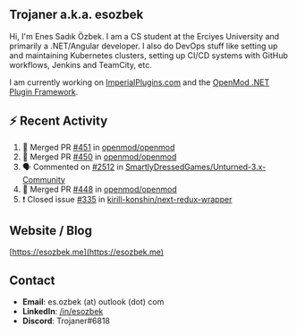 ##  Trojaner a.k.a. esozbek
Hi, I'm Enes Sadık Özbek. I am a CS student at the Erciyes University and primarily a .NET/Angular developer. I also do DevOps stuff like setting up and maintaining Kubernetes clusters, setting up CI/CD systems with GitHub workflows, Jenkins and TeamCity, etc.

I am currently working on [ImperialPlugins.com](https://imperialplugins.com) and the [OpenMod .NET Plugin Framework](https://github.com/openmod/openmod). 

## :zap: Recent Activity

<!--START_SECTION:activity-->
1. 🎉 Merged PR [#451](https://github.com/openmod/openmod/pull/451) in [openmod/openmod](https://github.com/openmod/openmod)
2. 🎉 Merged PR [#450](https://github.com/openmod/openmod/pull/450) in [openmod/openmod](https://github.com/openmod/openmod)
3. 🗣 Commented on [#2512](https://github.com/SmartlyDressedGames/Unturned-3.x-Community/issues/2512) in [SmartlyDressedGames/Unturned-3.x-Community](https://github.com/SmartlyDressedGames/Unturned-3.x-Community)
4. 🎉 Merged PR [#448](https://github.com/openmod/openmod/pull/448) in [openmod/openmod](https://github.com/openmod/openmod)
5. ❗️ Closed issue [#335](https://github.com/kirill-konshin/next-redux-wrapper/issues/335) in [kirill-konshin/next-redux-wrapper](https://github.com/kirill-konshin/next-redux-wrapper)
<!--END_SECTION:activity-->

## Website / Blog
[https://esozbek.me](https://esozbek.me)

## Contact
- **Email**: es.ozbek (at) outlook (dot) com
- **LinkedIn**: [/in/esozbek](https://linkedin.com/in/esozbek)
- **Discord**: Trojaner#6818
